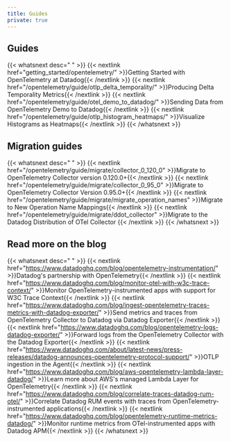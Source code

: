```yaml
---
title: Guides
private: true
---
```


## Guides

{{< whatsnext desc=" " >}}
{{< nextlink href="getting_started/opentelemetry/" >}}Getting Started with OpenTelemetry at Datadog{{< /nextlink >}}
{{< nextlink href="/opentelemetry/guide/otlp_delta_temporality/" >}}Producing Delta Temporality Metrics{{< /nextlink >}}
{{< nextlink href="/opentelemetry/guide/otel_demo_to_datadog/" >}}Sending Data from OpenTelemetry Demo to Datadog{{< /nextlink >}}
{{< nextlink href="/opentelemetry/guide/otlp_histogram_heatmaps/" >}}Visualize Histograms as Heatmaps{{< /nextlink >}}
{{< /whatsnext >}}

## Migration guides

{{< whatsnext desc=" " >}}
{{< nextlink href="/opentelemetry/guide/migrate/collector_0_120_0" >}}Migrate to OpenTelemetry Collector version 0.120.0+{{< /nextlink >}}
{{< nextlink href="/opentelemetry/guide/migrate/collector_0_95_0" >}}Migrate to OpenTelemetry Collector Version 0.95.0+{{< /nextlink >}}
{{< nextlink href="/opentelemetry/guide/migrate/migrate_operation_names" >}}Migrate to New Operation Name Mappings{{< /nextlink >}}
{{< nextlink href="/opentelemetry/guide/migrate/ddot_collector" >}}Migrate to the Datadog Distribution of OTel Collector
{{< /nextlink >}}
{{< /whatsnext >}}

## Read more on the blog

{{< whatsnext desc=" " >}}
{{< nextlink href="https://www.datadoghq.com/blog/opentelemetry-instrumentation/" >}}Datadog's partnership with OpenTelemetry{{< /nextlink >}}
{{< nextlink href="https://www.datadoghq.com/blog/monitor-otel-with-w3c-trace-context/" >}}Monitor OpenTelemetry-instrumented apps with support for W3C Trace Context{{< /nextlink >}}
{{< nextlink href="https://www.datadoghq.com/blog/ingest-opentelemetry-traces-metrics-with-datadog-exporter/" >}}Send metrics and traces from OpenTelemetry Collector to Datadog via Datadog Exporter{{< /nextlink >}}
{{< nextlink href="https://www.datadoghq.com/blog/opentelemetry-logs-datadog-exporter/" >}}Forward logs from the OpenTelemetry Collector with the Datadog Exporter{{< /nextlink >}}
{{< nextlink href="https://www.datadoghq.com/about/latest-news/press-releases/datadog-announces-opentelemetry-protocol-support/" >}}OTLP ingestion in the Agent{{< /nextlink >}}
{{< nextlink href="https://www.datadoghq.com/blog/aws-opentelemetry-lambda-layer-datadog/" >}}Learn more about AWS's managed Lambda Layer for OpenTelemetry{{< /nextlink >}}
{{< nextlink href="https://www.datadoghq.com/blog/correlate-traces-datadog-rum-otel/" >}}Correlate Datadog RUM events with traces from OpenTelemetry-instrumented applications{{< /nextlink >}}
{{< nextlink href="https://www.datadoghq.com/blog/opentelemetry-runtime-metrics-datadog/" >}}Monitor runtime metrics from OTel-instrumented apps with Datadog APM{{< /nextlink >}}
{{< /whatsnext >}}